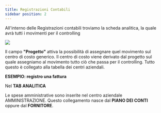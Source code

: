 ```yaml
---
title: Registrazioni Contabili
sidebar position: 2
---
```

All'interno delle Registrazioni contabili troviamo la scheda analitica, la quale  avrà tutti i movimenti per il controlling 

 ![](/img/it-it/controlling/accounting-records.png)

Il campo **"Progetto"** attiva la possibilità di assegnare quel movimento sul centro di costo generico. Il centro di costo viene derivato dal progetto sul quale assegniamo al movimento tutto ciò che passa per il controlling. Tutto questo è collegato alla tabella dei centri aziendali. 

**ESEMPIO: registro una fattura** 

Nel **TAB ANALITICA** 
 
Le spese amministrative sono inserite nel centro aziendale AMMINISTRAZIONE. 
Questo collegamento nasce dal **PIANO DEI CONTI** oppure dal **FORNITORE**. 
